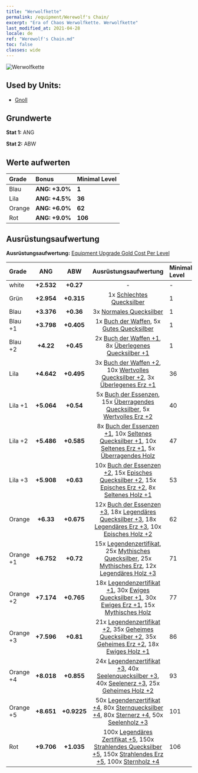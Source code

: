 ```yaml
---
title: "Werwolfkette"
permalink: /equipment/Werewolf's Chain/
excerpt: "Era of Chaos Werwolfkette. Werwolfkette"
last_modified_at: 2021-04-28
locale: de
ref: "Werewolf's Chain.md"
toc: false
classes: wide
---
```


  ![Werwolfkette](/images/e/e_8013.png)

## Used by Units:

* [Gnoll](/de/units/Gnoll/) 


## Grundwerte
 **Stat 1:** ANG

 **Stat 2:** ABW

## Werte aufwerten

  |     Grade    |   Bonus | Minimal Level | 
  |:-------------|:--------|:--------------| 
  | Blau | **ANG: +3.0%** | **1** | 
  | Lila | **ANG: +4.5%** | **36** | 
  | Orange | **ANG: +6.0%** | **62** | 
  | Rot | **ANG: +9.0%** | **106** | 


## Ausrüstungsaufwertung
 **Ausrüstungsaufwertung:** [Equipment Upgrade Gold Cost Per Level](/equipment/EquipmentUpgradeCostPerLevel/) 

  |          Grade      | ANG | ABW | Ausrüstungsaufwertung | Minimal Level |
  |:--------------------|:---------:|:---------:|:----------------:|:--------------|
  | white | **+2.532** | **+0.27** | - | - |
  | Grün | **+2.954** | **+0.315** | 1x [Schlechtes Quecksilber](/ItemsDE/mat_2/) | 1 |
  | Blau | **+3.376** | **+0.36** | 3x [Normales Quecksilber](/ItemsDE/mat_8/) | 1 |
  | Blau +1 | **+3.798** | **+0.405** | 1x [Buch der Waffen](/ItemsDE/mat_18/), 5x [Gutes Quecksilber](/ItemsDE/mat_14/) | 1 |
  | Blau +2 | **+4.22** | **+0.45** | 2x [Buch der Waffen +1](/ItemsDE/mat_25/), 8x [Überlegenes Quecksilber +1](/ItemsDE/mat_21/) | 1 |
  | Lila | **+4.642** | **+0.495** | 3x [Buch der Waffen +2](/ItemsDE/mat_32/), 10x [Wertvolles Quecksilber +2](/ItemsDE/mat_28/), 3x [Überlegenes Erz +1](/ItemsDE/mat_19/) | 36 |
  | Lila +1 | **+5.064** | **+0.54** | 5x [Buch der Essenzen](/ItemsDE/mat_39/), 15x [Überragendes Quecksilber](/ItemsDE/mat_35/), 5x [Wertvolles Erz +2](/ItemsDE/mat_26/) | 40 |
  | Lila +2 | **+5.486** | **+0.585** | 8x [Buch der Essenzen +1](/ItemsDE/mat_46/), 10x [Seltenes Quecksilber +1](/ItemsDE/mat_42/), 10x [Seltenes Erz +1](/ItemsDE/mat_40/), 5x [Überragendes Holz](/ItemsDE/mat_34/) | 47 |
  | Lila +3 | **+5.908** | **+0.63** | 10x [Buch der Essenzen +2](/ItemsDE/mat_53/), 15x [Episches Quecksilber +2](/ItemsDE/mat_49/), 15x [Episches Erz +2](/ItemsDE/mat_47/), 8x [Seltenes Holz +1](/ItemsDE/mat_41/) | 53 |
  | Orange | **+6.33** | **+0.675** | 12x [Buch der Essenzen +3](/ItemsDE/mat_60/), 18x [Legendäres Quecksilber +3](/ItemsDE/mat_56/), 18x [Legendäres Erz +3](/ItemsDE/mat_54/), 10x [Episches Holz +2](/ItemsDE/mat_48/) | 62 |
  | Orange +1 | **+6.752** | **+0.72** | 15x [Legendenzertifikat](/ItemsDE/mat_67/), 25x [Mythisches Quecksilber](/ItemsDE/mat_63/), 25x [Mythisches Erz](/ItemsDE/mat_61/), 12x [Legendäres Holz +3](/ItemsDE/mat_55/) | 71 |
  | Orange +2 | **+7.174** | **+0.765** | 18x [Legendenzertifikat +1](/ItemsDE/mat_74/), 30x [Ewiges Quecksilber +1](/ItemsDE/mat_70/), 30x [Ewiges Erz +1](/ItemsDE/mat_68/), 15x [Mythisches Holz](/ItemsDE/mat_62/) | 77 |
  | Orange +3 | **+7.596** | **+0.81** | 21x [Legendenzertifikat +2](/ItemsDE/mat_81/), 35x [Geheimes Quecksilber +2](/ItemsDE/mat_77/), 35x [Geheimes Erz +2](/ItemsDE/mat_75/), 18x [Ewiges Holz +1](/ItemsDE/mat_69/) | 86 |
  | Orange +4 | **+8.018** | **+0.855** | 24x [Legendenzertifikat +3](/ItemsDE/mat_88/), 40x [Seelenquecksilber +3](/ItemsDE/mat_84/), 40x [Seelenerz +3](/ItemsDE/mat_82/), 25x [Geheimes Holz +2](/ItemsDE/mat_76/) | 93 |
  | Orange +5 | **+8.651** | **+0.9225** | 50x [Legendenzertifikat +4](/ItemsDE/mat_95/), 80x [Sternquecksilber +4](/ItemsDE/mat_91/), 80x [Sternerz +4](/ItemsDE/mat_89/), 50x [Seelenholz +3](/ItemsDE/mat_83/) | 101 |
  | Rot | **+9.706** | **+1.035** | 100x [Legendäres Zertifikat +5](/ItemsDE/mat_102/), 150x [Strahlendes Quecksilber +5](/ItemsDE/mat_98/), 150x [Strahlendes Erz +5](/ItemsDE/mat_96/), 100x [Sternholz +4](/ItemsDE/mat_90/) | 106 |

